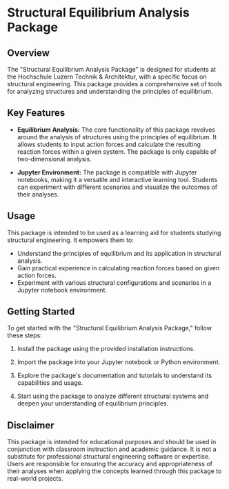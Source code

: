 # Structural Equilibrium Analysis Package

## Overview

The "Structural Equilibrium Analysis Package" is designed for students at the Hochschule Luzern Technik & Architektur, with a specific focus on structural engineering. This package provides a comprehensive set of tools for analyzing structures and understanding the principles of equilibrium.

## Key Features

- **Equilibrium Analysis:** The core functionality of this package revolves around the analysis of structures using the principles of equilibrium. It allows students to input action forces and calculate the resulting reaction forces within a given system. The package is only capable of two-dimensional analysis.

- **Jupyter Environment:** The package is compatible with Jupyter notebooks, making it a versatile and interactive learning tool. Students can experiment with different scenarios and visualize the outcomes of their analyses.

## Usage

This package is intended to be used as a learning aid for students studying structural engineering. It empowers them to:

- Understand the principles of equilibrium and its application in structural analysis.
- Gain practical experience in calculating reaction forces based on given action forces.
- Experiment with various structural configurations and scenarios in a Jupyter notebook environment.

## Getting Started

To get started with the "Structural Equilibrium Analysis Package," follow these steps:

1. Install the package using the provided installation instructions.

2. Import the package into your Jupyter notebook or Python environment.

3. Explore the package's documentation and tutorials to understand its capabilities and usage.

4. Start using the package to analyze different structural systems and deepen your understanding of equilibrium principles.

## Disclaimer

This package is intended for educational purposes and should be used in conjunction with classroom instruction and academic guidance. It is not a substitute for professional structural engineering software or expertise. Users are responsible for ensuring the accuracy and appropriateness of their analyses when applying the concepts learned through this package to real-world projects.
